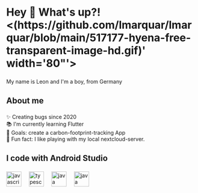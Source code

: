 <h1 align="left">Hey 👋 What's up?!<(https://github.com/lmarquar/lmarquar/blob/main/517177-hyena-free-transparent-image-hd.gif)' width='80"'></h1>


###

<p align="left">My name is Leon and I'm a boy, from Germany</p>

###

<h2 align="left">About me</h2>

###

<p align="left">✨ Creating bugs since 2020<br>📚 I'm currently learning Flutter<br>🎯 Goals: create a carbon-footprint-tracking App<br>🎲 Fun fact: I like playing with my local nextcloud-server.</p>

###

<h2 align="left">I code with Android Studio</h2>

###

<div align="left">
  <img src="https://cdn.jsdelivr.net/gh/devicons/devicon/icons/javascript/javascript-original.svg" height="40" alt="javascript logo"  />
  <img width="12" />
  <img src="https://cdn.jsdelivr.net/gh/devicons/devicon/icons/typescript/typescript-original.svg" height="40" alt="typescript logo"  />
  <img width="12" />
  <img src="https://cdn.jsdelivr.net/gh/devicons/devicon/icons/java/java-plain.svg" height="40" alt="java logo"  />
  <img width="12" />
  <img src="https://cdn.jsdelivr.net/gh/devicons/devicon/icons/flutter/flutter-plain.svg" height="40" alt="java logo"  />
  <img width="12" />
</div>

###

